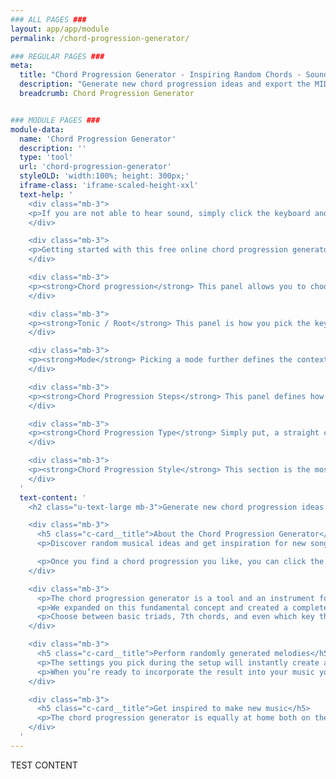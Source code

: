 ```yaml
---
### ALL PAGES ###
layout: app/app/module
permalink: /chord-progression-generator/

### REGULAR PAGES ###
meta:
  title: "Chord Progression Generator - Inspiring Random Chords - SoundGrail"
  description: "Generate new chord progression ideas and export the MIDI straight to your DAW! This free chord generator will help inspire you with your new song."
  breadcrumb: Chord Progression Generator


### MODULE PAGES ###
module-data:
  name: 'Chord Progression Generator'
  description: ''
  type: 'tool'
  url: 'chord-progression-generator'
  styleOLD: 'width:100%; height: 300px;'
  iframe-class: 'iframe-scaled-height-xxl'
  text-help: '
    <div class="mb-3">
    <p>If you are not able to hear sound, simply click the keyboard and sound should then be fixed</p>
    </div>

    <div class="mb-3">
    <p>Getting started with this free online chord progression generator is incredibly easy. All that you need is a chord progression, a starting note and the rest is to taste! Let’s go over the options really quick!</p>
    </div>

    <div class="mb-3">
    <p><strong>Chord progression</strong> This panel allows you to choose the progression of the chord progression. You can choose to keep the same chord throughout the entire progression or to change it up every bar. Some progressions will sound better than others!</p>
    </div>

    <div class="mb-3">
    <p><strong>Tonic / Root</strong> This panel is how you pick the key of the chord progression. The scale degrees which you selected in the first section will now have a context. For example, if you selected <strong>I as your first chord</strong> and you selected <strong>C as your tonic</strong>, then the first chord of the chord progression will be a C chord (C E G). </p>
    </div>

    <div class="mb-3">
    <p><strong>Mode</strong> Picking a mode further defines the context of the previous two sections. Ionian or Aeolian are good places to start as those are essentially the major and minor scales, respectively, of the <strong>tonic / root</strong>.</p>
    </div>

    <div class="mb-3">
    <p><strong>Chord Progression Steps</strong> This panel defines how many steps are in each arpeggiated chord.</p>
    </div>

    <div class="mb-3">
    <p><strong>Chord Progression Type</strong> Simply put, a straight chord progression will go one direction twice while a looped chord progression will go one way and then back the opposite way, whether that be up or down.</p>
    </div>

    <div class="mb-3">
    <p><strong>Chord Progression Style</strong> This section is the most fun! Here you can pick the movement of the chord progression. There are too many to explain each one in depth, but the first one will generate a linear, straight chord progression while the rest begin to get a little crazy!</p>
    </div>
  '
  text-content: '
    <h2 class="u-text-large mb-3">Generate new chord progression ideas and export the MIDI straight to your DAW!</h2>

    <div class="mb-3">
      <h5 class="c-card__title">About the Chord Progression Generator</h5>
      <p>Discover random musical ideas and get inspiration for new songs and productions with this handy chord progression generator!</p>

      <p>Once you find a chord progression you like, you can click the Save button to export the MIDI of the chord progression generator straight to your computer and into your <a href="https://www.soundbrenner.com/blog/best-daws-for-producing-music/">DAW</a>.
    </div>

    <div class="mb-3">
      <p>The chord progression generator is a tool and an instrument focused on letting you easily create and perform new melodies that will definitely inspire you on current and future productions. The origin of this tool itself is inspired in part by the idea of a traditional arpeggiator: a feature found on some synthesizers which instantly creates looping sequences of notes in real time. </p>
      <p>We expanded on this fundamental concept and created a completely new musical instrument designed to give you the freedom to create inspiring melodies with nuance and distinction.</p>
      <p>Choose between basic triads, 7th chords, and even which key the chord progression is in. We have added options to expand from major and minor into the other common modes such as dorian, phrygian, and lydian!</p>
    </div>

    <div class="mb-3">
      <h5 class="c-card__title">Perform randomly generated melodies</h5>
      <p>The settings you pick during the setup will instantly create a unique looping sequence. You have the freedom to choose any amount of notes to play in the sequence as well as the order and of course the direction and pattern of the sequence. You can play with the tempo to get some cool ideas!</p>
      <p>When you’re ready to incorporate the result into your music you can instantly see the chords performed in the output box which are relative to the context of the scale degrees you created in the setup.</p>
    </div>

    <div class="mb-3">
      <h5 class="c-card__title">Get inspired to make new music</h5>
      <p>The chord progression generator is equally at home both on the couch and in the studio. You can craft amazing melodies whenever inspiration strikes! And if you’re feeling uninspired or have writer’s block, twist a few knobs and let the chord progression generator give you some amazing new ideas!</p>
    </div>
  '
---
```

TEST CONTENT
